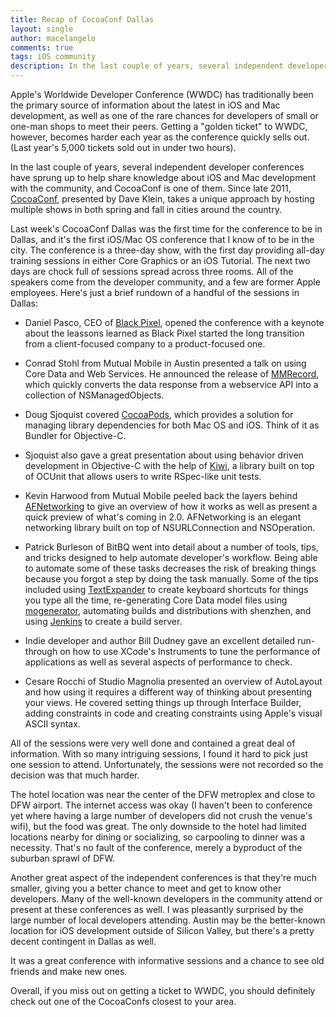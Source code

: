 ```yaml
---
title: Recap of CocoaConf Dallas
layout: single
author: macelangelo
comments: true
tags: iOS community
description: In the last couple of years, several independent developer conferences have sprung up to help share knowledge about iOS and Mac development with the community, and CocoaConf is one of them. Since late 2011, CocoaConf, presented by Dave Klein, takes a unique approach by hosting multiple shows in both spring and fall in cities around the country.
---
```


Apple's Worldwide Developer Conference (WWDC) has traditionally been the primary source of information about the latest in iOS and Mac development, as well as one of the rare chances for developers of small or one-man shops to meet their peers. Getting a "golden ticket" to WWDC, however, becomes harder each year as the conference quickly sells out. (Last year's 5,000 tickets sold out in under two hours).

In the last couple of years, several independent developer conferences have sprung up to help share knowledge about iOS and Mac development with the community, and CocoaConf is one of them. Since late 2011, [CocoaConf](http://www.cocoaconf.com/), presented by Dave Klein, takes a unique approach by hosting multiple shows in both spring and fall in cities around the country.

Last week's CocoaConf Dallas was the first time for the conference to be in Dallas, and it's the first iOS/Mac OS conference that I know of to be in the city. The conference is a three-day show, with the first day providing all-day training sessions in either Core Graphics or an iOS Tutorial. The next two days are chock full of sessions spread across three rooms. All of the speakers come from the developer community, and a few are former Apple employees. Here's just a brief rundown of a handful of the sessions in Dallas:

  * Daniel Pasco, CEO of [Black Pixel](http://www.blackpixel.com/), opened the conference with a keynote about the leassons learned as Black Pixel started the long transition from a client-focused company to a product-focused one.

  * Conrad Stohl from Mutual Mobile in Austin presented a talk on using Core Data and Web Services. He announced the release of [MMRecord](https://github.com/mutualmobile/MMRecord), which quickly converts the data response from a webservice API into a collection of NSManagedObjects.

  * Doug Sjoquist covered [CocoaPods](http://cocoapods.org/), which provides a solution for managing library dependencies for both Mac OS and iOS. Think of it as Bundler for Objective-C.

  * Sjoquist also gave a great presentation about using behavior driven development in Objective-C with the help of [Kiwi](https://github.com/allending/Kiwi), a library built on top of OCUnit that allows users to write RSpec-like unit tests.

  * Kevin Harwood from Mutual Mobile peeled back the layers behind [AFNetworking](https://github.com/AFNetworking/AFNetworking) to give an overview of how it works as well as present a quick preview of what's coming in 2.0. AFNetworking is an elegant networking library built on top of NSURLConnection and NSOperation.

  * Patrick Burleson of BitBQ went into detail about a number of tools, tips, and tricks designed to help automate developer's workflow. Being able to automate some of these tasks decreases the risk of breaking things because you forgot a step by doing the task manually. Some of the tips included using [TextExpander](http://smilesoftware.com/TextExpander/index.html) to create keyboard shortcuts for things you type all the time, re-generating Core Data model files using [mogenerator](http://rentzsch.github.io/mogenerator/), automating builds and distributions with shenzhen, and using [Jenkins](http://jenkins-ci.org/) to create a build server.

  * Indie developer and author Bill Dudney gave an excellent detailed run-through on how to use XCode's Instruments to tune the performance of applications as well as several aspects of performance to check.

  * Cesare Rocchi of Studio Magnolia presented an overview of AutoLayout and how using it requires a different way of thinking about presenting your views. He covered setting things up through Interface Builder, adding constraints in code and creating constraints using Apple's visual ASCII syntax.

All of the sessions were very well done and contained a great deal of information. With so many intriguing sessions, I found it hard to pick just one session to attend. Unfortunately, the sessions were not recorded so the decision was that much harder.

The hotel location was near the center of the DFW metroplex and close to DFW airport. The internet access was okay (I haven't been to conference yet where having a large number of developers did not crush the venue's wifi), but the food was great. The only downside to the hotel had limited locations nearby for dining or socializing, so carpooling to dinner was a necessity. That's no fault of the conference, merely a byproduct of the suburban sprawl of DFW.

Another great aspect of the independent conferences is that they're much smaller, giving you a better chance to meet and get to know other developers. Many of the well-known developers in the community attend or present at these conferences as well. I was pleasantly surprised by the large number of local developers attending. Austin may be the better-known location for iOS development outside of Silicon Valley, but there's a pretty decent contingent in Dallas as well.

It was a great conference with informative sessions and a chance to see old friends and make new ones.

Overall, if you miss out on getting a ticket to WWDC, you should definitely check out one of the CocoaConfs closest to your area.

